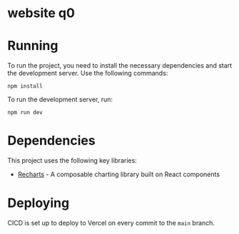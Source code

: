# website q0

# Running
To run the project, you need to install the necessary dependencies and start the development server. Use the following commands:
```
npm install
```
To run the development server, run:

```
npm run dev
```

# Dependencies
This project uses the following key libraries:
- [Recharts](https://recharts.org/en-US/) - A composable charting library built on React components

# Deploying
CICD is set up to deploy to Vercel on every commit to the `main` branch.
